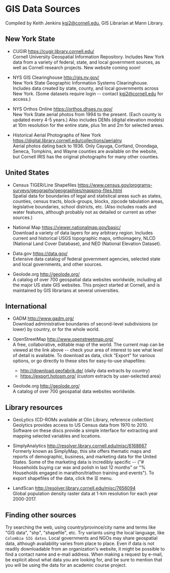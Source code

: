 # GIS Data Sources

Compiled by Keith Jenkins <kgj2@cornell.edu>, GIS Librarian at Mann Library.


## New York State

* CUGIR  <https://cugir.library.cornell.edu/>  
Cornell University Geospatial Information Repository.  Includes New York data from a variety of federal, state, and local government sources, as well as Cornell research projects.  New website coming soon!

* NYS GIS Clearinghouse  <http://gis.ny.gov/>  
New York State Geographic Information Systems Clearinghouse.  Includes data created by state, county, and local governments across New York.  (Some datasets require login -- contact kgj2@cornell.edu for access.)

* NYS Orthos Online  <https://orthos.dhses.ny.gov/>  
New York State aerial photos from 1994 to the present.  (Each county is updated every 4-5 years.)  Also includes DEMs (digital elevation models) at 10m resolution for the entire state, plus 1m and 2m for selected areas.

* Historical Aerial Photographs of New York  <https://digital.library.cornell.edu/collections/aerialny>  
Aerial photos dating back to 1936.  Only Cayuga, Cortland, Onondaga, Seneca, Tompkins, and Wayne counties are available on the website, but Cornell IRIS has the original photographs for many other counties.


## United States

* Census TIGER/Line Shapefiles  <https://www.census.gov/programs-surveys/geography/geographies/mapping-files.html>  
Spatial data for boundaries of legal and statistical areas such as states, counties, census tracts, block-groups, blocks, zipcode tabulation areas, legislative boundaries, school districts, etc.  (Also includes roads and water features, although probably not as detailed or current as other sources.)

* National Map  <https://viewer.nationalmap.gov/basic/>  
Download a variety of data layers for any arbitrary region.  Includes current and historical USGS topographic maps, orthoimagery, NLCD (National Land Cover Database), and NED (National Elevation Dataset).

* Data.gov  <https://data.gov/>  
Extensive data catalog of federal government agencies, selected state and local governments, and other sources.

* Geolode.org  <http://geolode.org/>  
A catalog of over 700 geospatial data websites worldwide, including all the major US state GIS websites.  This project started at Cornell, and is maintained by GIS librarians at several universities.

## International

* GADM  <http://www.gadm.org/>  
Download administrative boundaries of second-level subdivisions (or lower) by country, or for the whole world.

* OpenStreetMap  <http://www.openstreetmap.org/>  
A free, collaborative, editable map of the world.  The current map can be viewed at the link above -- check your area of interest to see what level of detail is available.  To download as data, click “Export” for various options, or go directly to these sites for easy-to-use shapefiles:
  * <http://download.geofabrik.de/>	(daily data extracts by country)
  * <https://export.hotosm.org/>	(custom extracts by user-selected area)

* Geolode.org  <http://geolode.org/>  
A catalog of over 700 geospatial data websites worldwide.


## Library resources

* GeoLytics  (CD-ROMs available at Olin Library, reference collection)  
Geolytics provides access to US Census data from 1970 to 2010.  Software on these discs provide a simple interface for extracting and mapping selected variables and locations.

* SimplyAnalytics  <http://resolver.library.cornell.edu/misc/6168667>  
Formerly known as SimplyMap, this site offers thematic maps and reports of demographic, business, and marketing data for the United States.  Some of the marketing data is incredibly specific -- ("# Households buying car wax and polish in last 12 months" or "% Households engaged in marathon/triathon training and events").  To export shapefiles of the data, click the ☰ menu.

* LandScan  <http://resolver.library.cornell.edu/misc/7656094>  
Global population density raster data at 1-km resolution for each year 2000-2017.


## Finding other sources

Try searching the web, using country/province/city name and terms like "GIS data", "shp", "shapefile", etc.  Try variants using the local language, like `Colombia SIG datos`.  Local governments and NGOs may share geospatial data, although availability varies from place to place.  Even if data is not readily downloadable from an organization's website, it might be possible to find a contact name and e-mail address.  When making a request by e-mail, be explicit about what data you are looking for, and be sure to mention that you will be using the data for an academic course project.
